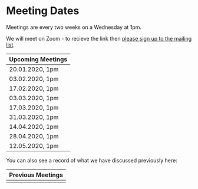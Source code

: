 # Meeting Dates 

Meetings are every two weeks on a Wednesday at 1pm.

We will meet on Zoom - to recieve the link then [please sign up to the mailing list](http://eepurl.com/hjkmnX). 

| Upcoming Meetings |
|-------------------|
| 20.01.2020, 1pm   |
| 03.02.2020, 1pm   |
| 17.02.2020, 1pm   |
| 03.03.2020, 1pm   |
| 17.03.2020, 1pm   |
| 31.03.2020, 1pm   |
| 14.04.2020, 1pm   |
| 28.04.2020, 1pm   |
| 12.05.2020, 1pm   |

You can also see a record of what we have discussed previously here:

| Previous Meetings |
|-------------------|
|                   |
